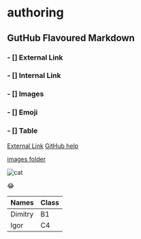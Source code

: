# authoring
## GutHub Flavoured Markdown

### - [] External Link
### - [] Internal Link
### - [] Images
### - [] Emoji
### - [] Table

[External Link](https://github.com/MarinDabro/authoring/blob/main/README.md#---external-link) [GitHub help](https://help.github.com/en)

[images folder](images)

![cat](images/c672ce6-1703-48ed-af3d-a823b6e6753a_16x9_1200x676.jpeg)

:joy:

| Names       | Class       |
| ----------- | ----------- |
| Dimitry     | B1          |
| Igor        | C4          |
